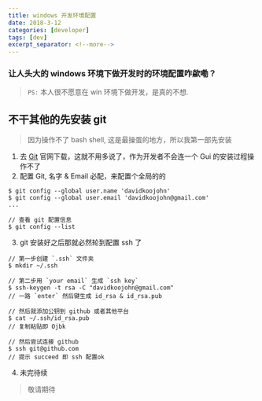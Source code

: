```yaml
---
title: windows 开发环境配置
date: 2018-3-12
categories: [developer]
tags: [dev]
excerpt_separator: <!--more-->
---
```


### 让人头大的 windows 环境下做开发时的环境配置咋歘嘞？

> `PS:` 本人很不愿意在 win 环境下做开发，是真的不想.

<!--more-->

## 不干其他的先安装 git

> 因为操作不了 bash shell, 这是最操蛋的地方，所以我第一部先安装

1. 去 [Git](https://git-scm.com/downloads) 官网下载，这就不用多说了，作为开发者不会连一个 Gui 的安装过程操作不了
2. 配置 Git, 名字 & Email 必配，来配置个全局的的

```
$ git config --global user.name 'davidkoojohn'
$ git config --global user.email 'davidkoojohn@gmail.com'
...

// 查看 git 配置信息
$ git config --list
```

3. git 安装好之后那就必然轮到配置 ssh 了

```
// 第一步创建 `.ssh` 文件夹
$ mkdir ~/.ssh

// 第二步用 `your email` 生成 `ssh key`
$ ssh-keygen -t rsa -C "davidkoojohn@gmail.com"
// 一路 `enter` 然后键生成 id_rsa & id_rsa.pub

// 然后就添加公钥到 github 或者其他平台
$ cat ~/.ssh/id_rsa.pub
// 复制粘贴即 Ojbk

// 然后尝试连接 github
$ ssh git@github.com
// 提示 succeed 即 ssh 配置ok
```

4. 未完待续

> 敬请期待
